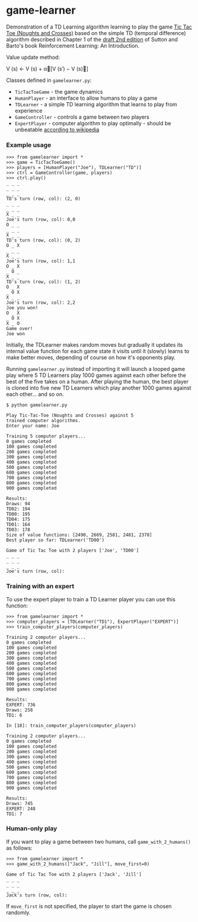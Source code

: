 # game-learner

Demonstration of a TD Learning algorithm learning to play the game [Tic Tac Toe (Noughts and Crosses)](https://en.wikipedia.org/wiki/Tic-tac-toe) based 
on the simple TD (temporal difference) algorithm described in Chapter 1 of the
[draft 2nd edition](www.incompleteideas.net/book/bookdraft2017nov5.pdf) of Sutton 
and Barto's book Reinforcement Learning: An Introduction.

Value update method:

V (s) ← V (s) + α􏰜[V (s′) − V (s)􏰝]

Classes defined in `gamelearner.py`:

- `TicTacToeGame` - the game dynamics
- `HumanPlayer` - an interface to allow humans to play a game
- `TDLearner` - a simple TD learning algorithm that learns to play from experience
- `GameController` - controls a game between two players
- `ExpertPlayer` - computer algorithm to play optimally - should be unbeatable [according to wikipedia](https://en.wikipedia.org/wiki/Tic-tac-toe#Strategy)

### Example usage

```
>>> from gamelearner import *
>>> game = TicTacToeGame()
>>> players = [HumanPlayer("Joe"), TDLearner("TD")]
>>> ctrl = GameController(game, players)
>>> ctrl.play()
_ _ _
_ _ _
_ _ _
TD's turn (row, col): (2, 0)
_ _ _
_ _ _
X _ _
Joe's turn (row, col): 0,0
O _ _
_ _ _
X _ _
TD's turn (row, col): (0, 2)
O _ X
_ _ _
X _ _
Joe's turn (row, col): 1,1
O _ X
_ O _
X _ _
TD's turn (row, col): (1, 2)
O _ X
_ O X
X _ _
Joe's turn (row, col): 2,2
Joe you won!
O _ X
_ O X
X _ O
Game over!
Joe won
```

Initially, the TDLearner makes random moves but gradually it updates its internal 
value function for each game state it visits until it (slowly) learns to make 
better moves, depending of course on how it's opponents play.

Running `gamelearner.py` instead of importing it will launch a looped game play
where 5 TD Learners play 1000 games against each other before the best of the 
five takes on a human.  After playing the human, the best player is cloned into
five new TD Learners which play another 1000 games against each other... and so
on.

```
$ python gamelearner.py

Play Tic-Tac-Toe (Noughts and Crosses) against 5
trained computer algorithms.
Enter your name: Joe

Training 5 computer players...
0 games completed
100 games completed
200 games completed
300 games completed
400 games completed
500 games completed
600 games completed
700 games completed
800 games completed
900 games completed

Results:
Draws: 94
TD02: 194
TD00: 195
TD04: 175
TD01: 164
TD03: 178
Size of value functions: [2490, 2669, 2581, 2481, 2378]
Best player so far: TDLearner('TD00')

Game of Tic Tac Toe with 2 players ['Joe', 'TD00']
_ _ _
_ _ _
_ _ _
Joe's turn (row, col): 
```

### Training with an expert

To use the expert player to train a TD Learner player you can use this function:

```
>>> from gamelearner import *
>>> computer_players = [TDLearner("TD1"), ExpertPlayer("EXPERT")]
>>> train_computer_players(computer_players)

Training 2 computer players...
0 games completed
100 games completed
200 games completed
300 games completed
400 games completed
500 games completed
600 games completed
700 games completed
800 games completed
900 games completed

Results:
EXPERT: 736
Draws: 258
TD1: 6

In [18]: train_computer_players(computer_players)

Training 2 computer players...
0 games completed
100 games completed
200 games completed
300 games completed
400 games completed
500 games completed
600 games completed
700 games completed
800 games completed
900 games completed

Results:
Draws: 745
EXPERT: 248
TD1: 7
```

### Human-only play

If you want to play a game between two humans, call `game_with_2_humans()` as follows:

```
>>> from gamelearner import *
>>> game_with_2_humans(["Jack", "Jill"], move_first=0)

Game of Tic Tac Toe with 2 players ['Jack', 'Jill']
_ _ _
_ _ _
_ _ _
Jack's turn (row, col):
```

If `move_first` is not specified, the player to start the game is chosen randomly.
